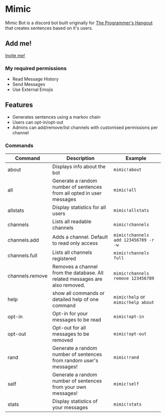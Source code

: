 # Mimic

Mimic Bot is a discord bot built originally for [The Programmer's Hangout](https://theprogrammershangout.com/) that creates sentences based on it's users.

## Add me!

[Invite me!](https://discord.com/api/oauth2/authorize?client_id=751109806722383902&permissions=329728&scope=bot)

### My required permissions

* Read Message History
* Send Messages
* Use External Emojis

## Features

* Generates sentences using a markov chain 
* Users can opt-in/opt-out
* Admins can add/remove/list channels with customised permissions per channel

### Commands

Command | Description | Example
------------ | ------------- | ------------- 
about | Displays info about the bot | `mimic!about`
all | Generate a random number of sentences from all opted in user messages | `mimic!all`
allstats | Display statistics for all users | `mimic!allstats`
channels | Lists all readable channels | `mimic!channels`
channels.add | Adds a channel. Default to read only access | `mimic!channels add 123456789 -r -w`
channels.full | Lists all channels registered | `mimic!channels full`
channels.remove | Removes a channel from the database. All related messages are also removed. | `mimic!channels remove 123456789`
help | show all commands or detailed help of one command | `mimic!help` or `mimic!help about`
opt-in | Opt-in for your messages to be read | `mimic!opt-in`
opt-out | Opt-out for all messages to be removed | `mimic!opt-out`
rand | Generate a random number of sentences from random user's messages! | `mimic!rand`
self | Generate a random number of sentences from your own messages! | `mimic!self` 
stats | Display statistics of your messages | `mimic!stats`

